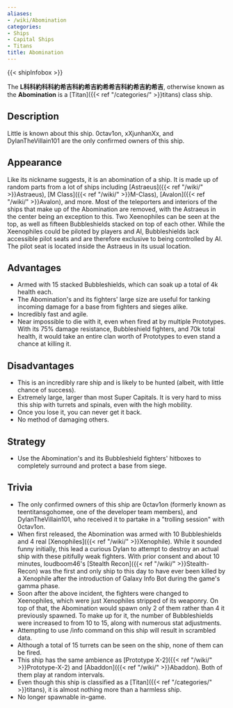 ```yaml
---
aliases:
- /wiki/Abomination
categories:
- Ships
- Capital Ships
- Titans
title: Abomination
---  
```


{{< shipInfobox >}} 

The **L科科約科科約希吉科約希吉約希希吉科約希吉約希吉**, otherwise known as the **Abomination** is a [Titan]({{< ref "/categories/" >}}titans) class ship. 

## Description

Little is known about this ship. 0ctav1on, xXjunhanXx, and DylanTheVillain101 are the only confirmed owners of this ship.

## Appearance

Like its nickname suggests, it is an abomination of a ship. It is made up of random parts from a lot of ships including [Astraeus]({{< ref "/wiki/" >}}Astraeus), [M Class]({{< ref "/wiki/" >}}M-Class), [Avalon]({{< ref "/wiki/" >}}Avalon), and more. Most of the teleporters and interiors of the ships that make up of the Abomination are removed, with the Astraeus in the center being an exception to this. Two Xeenophiles can be seen at the top, as well as fifteen Bubbleshields stacked on top of each other. While the Xeenophiles could be piloted by players and AI, Bubbleshields lack accessible pilot seats and are therefore exclusive to being controlled by AI. The pilot seat is located inside the Astraeus in its usual location.

## Advantages

- Armed with 15 stacked Bubbleshields, which can soak up a total of 4k health each.
- The Abomination's and its fighters' large size are useful for tanking incoming damage for a base from fighters and sieges alike.
- Incredibly fast and agile.
- Near impossible to die with it, even when fired at by multiple Prototypes. With its 75% damage resistance, Bubbleshield fighters, and 70k total health, it would take an entire clan worth of Prototypes to even stand a chance at killing it.

## Disadvantages

- This is an incredibly rare ship and is likely to be hunted (albeit, with little chance of success).
- Extremely large, larger than most Super Capitals. It is very hard to miss this ship with turrets and spinals, even with the high mobility.
- Once you lose it, you can never get it back.
- No method of damaging others.

## Strategy

- Use the Abomination's and its Bubbleshield fighters' hitboxes to completely surround and protect a base from siege.

## Trivia

- The only confirmed owners of this ship are 0ctav1on (formerly known as teentitansgohomee, one of the developer team members), and DylanTheVillain101, who received it to partake in a "trolling session" with 0ctav1on.
- When first released, the Abomination was armed with 10 Bubbleshields and 4 real [Xenophiles]({{< ref "/wiki/" >}}Xenophile). While it sounded funny initially, this lead a curious Dylan to attempt to destroy an actual ship with these pitifully weak fighters. With prior consent and about 10 minutes, loudboom46's [Stealth Recon]({{< ref "/wiki/" >}}Stealth-Recon) was the first and only ship to this day to have ever been killed by a Xenophile after the introduction of Galaxy Info Bot during the game's gamma phase.
- Soon after the above incident, the fighters were changed to Xeenophiles, which were just Xenophiles stripped of its weaponry. On top of that, the Abomination would spawn only 2 of them rather than 4 it previously spawned. To make up for it, the number of Bubbleshields were increased to from 10 to 15, along with numerous stat adjustments.
- Attempting to use /info command on this ship will result in scrambled data.
- Although a total of 15 turrets can be seen on the ship, none of them can be fired.
- This ship has the same ambience as [Prototype X-2]({{< ref "/wiki/" >}}Prototype-X-2) and [Abaddon]({{< ref "/wiki/" >}}Abaddon). Both of them play at random intervals.
- Even though this ship is classified as a [Titan]({{< ref "/categories/" >}}titans), it is almost nothing more than a harmless ship.
- No longer spawnable in-game.